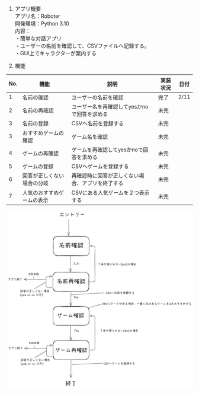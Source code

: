 1. アプリ概要 \
アプリ名：Roboter \
開発環境：Python 3.10 \
内容： \
・簡単な対話アプリ \
・ユーザーの名前を確認して、CSVファイルへ記録する。 \
・GUI上でキャラクターが案内する

2. 機能

| No. | 機能            | 説明                  | 実装状況 | 日付 |
|-----|---------------|---------------------|----|----|
| 1   | 名前の確認         | ユーザーの名前を確認          | 完了 | 2/11 |
| 2   | 名前の再確認        | ユーザー名を再確認してyesかnoで回答を求める | 未完 | |
| 3   | 名前の登録         | CSVへ名前を登録する         | 未完 | |
| 3   | おすすめゲームの確認    | ゲーム名を確認             | 未完 | |
| 4   | ゲームの再確認       | ゲームを再確認してyesかnoで回答を求める | 未完 | |
| 5   | ゲームの登録        | CSVへゲームを登録する        | 未完 | |
| 6   | 回答が正しくない場合の分岐 | 再確認時に回答が正しくない場合、アプリを終了する | 未完 | |
| 7   | 人気のおすすめゲームの表示 | CSVにある人気ゲームを２つ表示する  | 未完 | |

![フローチャート](PracticeApps/Roboter/flowchart/roboter_flow.png)
